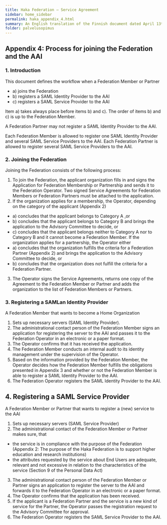 ```yaml
---
title: Haka Federation – Service Agreement
sidebar: home_sidebar
permalink: haka_appendix_4.html
summary: An English translation of the Finnish document dated April 13th 2011
folder: palvelusopimus
---
```


## Appendix 4:  Process for joining the Federation and the AAI

### 1. Introduction 

This document defines the workflow when a Federation Member or Partner
* a) joins the Federation 
* b) registers a SAML Identity Provider to the AAI
* c) registers a  SAML Service Provider to the AAI

Item a) takes always place before items b) and c). The order of items b) and c) is up to the Federation Member.

A Federation Partner may not register a SAML Identity Provider to the AAI.

Each Federation Member is allowed to register one SAML Identity Provider and several SAML Service Providers to the AAI. Each Federation Partner is allowed to register several SAML Service Providers to the AAI.

### 2. Joining the Federation

Joining the Federation consists of the following process:

1. To join the Federation, the applicant organization fills in and signs the Application for Federation Membership or Partnership and sends it to the Federation Operator. Two signed Service Agreements for Federation Members or Federation Partners must be attached to the application.
2. If the organization applies for a membership, the Operator, depending on the category of the applicant (Appendix 2)
  * a) concludes that the applicant belongs to Category A ,or
  * b) concludes that the applicant belongs to Category B and brings the application to the Advisory Committee to decide, or
  * c) concludes that the applicant belongs neither to Category A nor to Category B and it cannot become a Federation Member.
  If the organization applies for a partnership, the Operator either
  * a) concludes that the organization fulfills the criteria for a Federation Partner (Appendix 2) and brings the application to the Advisory Committee to decide, or
  * b) concludes that the organization does not fulfill the criteria for a Federation Partner.
3. The Operator signs the Service Agreements, returns one copy of the Agreement to the Federation Member or Partner and adds the organization to the list of Federation Members or Partners.

### 3. Registering a SAMLan Identity Provider

A Federation Member that wants to become a Home Organization

1. Sets up necessary servers (SAML Identity Provider).
2. The administrational contact person of the Federation Member signs an application for registering the server to the AAI and passes it to the Federation Operator in an electronic or a paper format.
3. The Operator confirms that it has received the application.
4. The Federation Member conducts an internal audit to its identity management under the supervision of the Operator.
5. Based on the information provided by the Federation Member, the Operator decides how the Federation Member fulfills the obligations presented in Appendix 3 and whether or not the Federation Member is able to register a SAML Identity Provider to the AAI.
6. The Federation Operator registers the SAML Identity Provider to the AAI.

## 4. Registering a SAML Service Provider

A Federation Member or Partner that wants to register a (new) service to the AAI

1. Sets up necessary servers (SAML Service Provider) 
2. The administrational contact of the Federation Member or Partner makes sure, that
  - the service is in compliance with the purpose of the Federation (Appendix 2: The purpose of the Haka Federation is to support higher education and research institutions)
  - the attributes requested by the service about End Users are adequate, relevant and not excessive in relation to the characteristics of the service (Section 9 of the Personal Data Act)
3. The administrational contact person of the Federation Member or Partner signs an application to register the server to the AAI and forwards it to the Federation Operator in an electronic or a paper format.
4. The Operator confirms that the application has been received.
5. If the applicant is a Federation Partner and the service is a new kind of service for the Partner, the Operator passes the registration request to the Advisory Committee for approval.
6. The Federation Operator registers the SAML Service Provider to the AAI.
